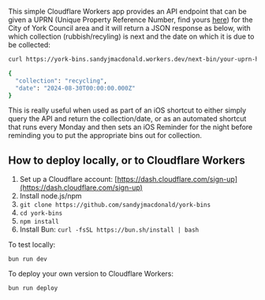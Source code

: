 This simple Cloudflare Workers app provides an API endpoint that can be given a UPRN (Unique Property Reference Number, find yours [here](https://www.findmyaddress.co.uk/search)) for the City of York Council area and it will return a JSON response as below, with which collection (rubbish/recyling) is next and the date on which it is due to be collected:

```bash
curl https://york-bins.sandyjmacdonald.workers.dev/next-bin/your-uprn-here

{
  "collection": "recycling",
  "date": "2024-08-30T00:00:00.000Z"
}
```

This is really useful when used as part of an iOS shortcut to either simply query the API and return the collection/date, or as an automated shortcut that runs every Monday and then sets an iOS Reminder for the night before reminding you to put the appropriate bins out for collection.

## How to deploy locally, or to Cloudflare Workers

1. Set up a Cloudflare account: [https://dash.cloudflare.com/sign-up](https://dash.cloudflare.com/sign-up)
2. Install node.js/npm
3. `git clone https://github.com/sandyjmacdonald/york-bins`
4. `cd york-bins`
5. `npm install`
6. Install Bun: `curl -fsSL https://bun.sh/install | bash`

To test locally:

`bun run dev`

To deploy your own version to Cloudflare Workers:

`bun run deploy`